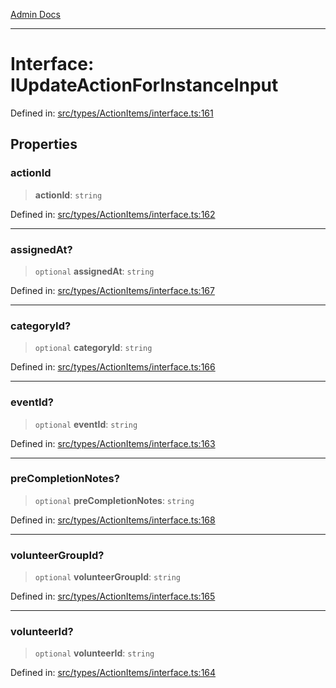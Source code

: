[Admin Docs](/)

***

# Interface: IUpdateActionForInstanceInput

Defined in: [src/types/ActionItems/interface.ts:161](https://github.com/PalisadoesFoundation/talawa-admin/blob/main/src/types/ActionItems/interface.ts#L161)

## Properties

### actionId

> **actionId**: `string`

Defined in: [src/types/ActionItems/interface.ts:162](https://github.com/PalisadoesFoundation/talawa-admin/blob/main/src/types/ActionItems/interface.ts#L162)

***

### assignedAt?

> `optional` **assignedAt**: `string`

Defined in: [src/types/ActionItems/interface.ts:167](https://github.com/PalisadoesFoundation/talawa-admin/blob/main/src/types/ActionItems/interface.ts#L167)

***

### categoryId?

> `optional` **categoryId**: `string`

Defined in: [src/types/ActionItems/interface.ts:166](https://github.com/PalisadoesFoundation/talawa-admin/blob/main/src/types/ActionItems/interface.ts#L166)

***

### eventId?

> `optional` **eventId**: `string`

Defined in: [src/types/ActionItems/interface.ts:163](https://github.com/PalisadoesFoundation/talawa-admin/blob/main/src/types/ActionItems/interface.ts#L163)

***

### preCompletionNotes?

> `optional` **preCompletionNotes**: `string`

Defined in: [src/types/ActionItems/interface.ts:168](https://github.com/PalisadoesFoundation/talawa-admin/blob/main/src/types/ActionItems/interface.ts#L168)

***

### volunteerGroupId?

> `optional` **volunteerGroupId**: `string`

Defined in: [src/types/ActionItems/interface.ts:165](https://github.com/PalisadoesFoundation/talawa-admin/blob/main/src/types/ActionItems/interface.ts#L165)

***

### volunteerId?

> `optional` **volunteerId**: `string`

Defined in: [src/types/ActionItems/interface.ts:164](https://github.com/PalisadoesFoundation/talawa-admin/blob/main/src/types/ActionItems/interface.ts#L164)
